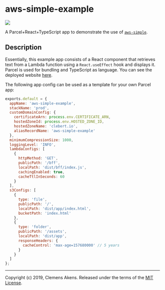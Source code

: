 # aws-simple-example

![][ci-badge]

A Parcel+React+TypeScript app to demonstrate the use of
[`aws-simple`][aws-simple].

## Description

Essentially, this example app consists of a React component that retrieves text
from a Lambda function using a `React.useEffect` hook and displays it. Parcel is
used for bundling and TypeScript as language. You can see the deployed website
[here][website].

The following app config can be used as a template for your own Parcel app:

```js
exports.default = {
  appName: 'aws-simple-example',
  stackName: 'prod',
  customDomainConfig: {
    certificateArn: process.env.CERTIFICATE_ARN,
    hostedZoneId: process.env.HOSTED_ZONE_ID,
    hostedZoneName: 'clebert.io',
    aliasRecordName: 'aws-simple-example'
  },
  minimumCompressionSize: 1000,
  loggingLevel: 'INFO',
  lambdaConfigs: [
    {
      httpMethod: 'GET',
      publicPath: '/bff',
      localPath: 'dist/bff/index.js',
      cachingEnabled: true,
      cacheTtlInSeconds: 60
    }
  ],
  s3Configs: [
    {
      type: 'file',
      publicPath: '/',
      localPath: 'dist/app/index.html',
      bucketPath: 'index.html'
    },
    {
      type: 'folder',
      publicPath: '/assets',
      localPath: 'dist/app',
      responseHeaders: {
        cacheControl: 'max-age=157680000' // 5 years
      }
    }
  ]
};
```

---

Copyright (c) 2019, Clemens Akens. Released under the terms of the [MIT
License][license].

[aws-simple]: https://github.com/clebert/aws-simple
[aws-simple-config]:
  https://github.com/clebert/aws-simple-example/blob/master/aws-simple.config.js
[ci-badge]: https://github.com/clebert/aws-simple-example/workflows/CI/badge.svg
[license]: https://github.com/clebert/aws-simple-example/blob/master/LICENSE
[website]: https://aws-simple-example.clebert.io/
